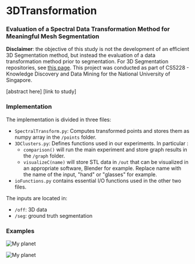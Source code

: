 # 3DTransformation
### Evaluation of a Spectral Data Transformation Method for Meaningful Mesh Segmentation

**Disclaimer**: the objective of this study is not the development of an efficient 3D Segmentation method, but instead the evaluation of a data transformation method prior to segmentation. For 3D Segmentation repositories, see [this page](https://github.com/topics/3d-segmentation). This project was conducted as part of CS5228 - Knowledge Discovery and Data Mining for the National University of Singapore.

[abstract here]
[link to study]

### Implementation

The implementation is divided in three files:
 * ```SpectralTransform.py```: Computes transformed points and stores them as numpy array in the ```/points``` folder.
 * ```3DClusters.py```: Defines functions used in our experiments. In particular :
   - ```comparison()``` will run the main experiment and store graph results in the ```/graph``` folder.
   - ```visualizeC(name)``` will store STL data in ```/out``` that can be visualized in an appropriate software, Blender for example. Replace name with the name of the input, "hand" or "glasses" for example.
 * ```ioFunctions.py``` contains essential I/O functions used in the other two files.
 
The inputs are located in:
 * ```/off```: 3D data
 * ```/seg```: ground truth segmentation
 
 ### Examples
 
 ![My planet](https://github.com/CorentinDumery/3DTransformation/blob/master/examples/handC.png)
 
 ![My planet](https://github.com/CorentinDumery/3DTransformation/blob/master/examples/glassesC.png)


